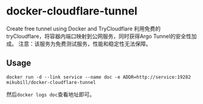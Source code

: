 # docker-cloudflare-tunnel

Create free tunnel using Docker and TryCloudflare
利用免费的tryCloudflare，将容器内端口映射到公网服务，同时获得Argo Tunnel的安全性加成。
注意：该服务为免费测试服务，性能和稳定性无法保障。

## Usage

```docker
docker run -d --link service --name doc -e ADDR=http://service:19282 mikubill/docker-cloudflare-tunnel
```

然后`docker logs doc`查看地址即可。
